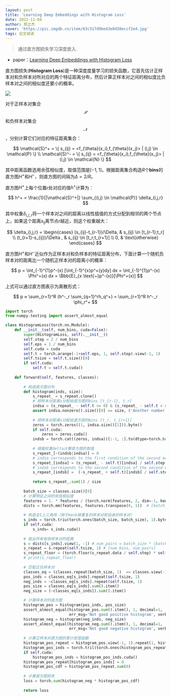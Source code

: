 ```yaml
---
layout: post
title: 'Learning Deep Embeddings with Histogram Loss'
date: 2022-11-04
author: 郑之杰
cover: 'https://pic.imgdb.cn/item/63c517d9be43e0d30eccf2e4.jpg'
tags: 论文阅读
---
```


> 通过直方图损失学习深度嵌入.

- paper：[Learning Deep Embeddings with Histogram Loss](https://arxiv.org/abs/1611.00822)

直方图损失(**Histogram Loss**)是一种深度度量学习的损失函数，它首先估计正样本对和负样本对所对应的两个特征距离分布，然后计算正样本对之间的相似度比负样本对之间的相似度还要小的概率。

![](https://pic.imgdb.cn/item/63c51a55be43e0d30ed19d40.jpg)

对于正样本对集合$$\mathcal{P}$$和负样本对集合$$\mathcal{N}$$，分别计算它们对应的特征距离集合：

$$ \mathcal{S}^+ = \{ s_{ij} = <f_{\theta}(x_i),f_{\theta}(x_j)> | (i,j) \in \mathcal{P} \} \\ \mathcal{S}^- = \{ s_{ij} = <f_{\theta}(x_i),f_{\theta}(x_j)> | (i,j) \in \mathcal{N} \} $$

其中距离函数选用余弦相似度，取值范围是$[-1,1]$。根据距离集合构造$R$个**bins**的直方图$H^+$和$H^-$，则直方图的间隔为$\Delta=2/R$。

直方图$H^+$上每个位置$r$处对应的值$h^+$计算为：

$$ h^+ = \frac{1}{|\mathcal{S}^+|} \sum_{(i,j) \in \mathcal{P}} \delta_{i,j,r} $$

其中权重$\delta_{i,j,r}$将一个样本对之间的距离以线性插值的方式分配到相邻的两个节点上，如果这个距离$s_{ij}$离节点$r$越近，则这个权重越大：

$$ \delta_{i,j,r} = \begin{cases} (s_{ij}-t_{r-1})/\Delta, & s_{ij} \in [t_{r-1};t_r] \\ (t_{r+1}-s_{ij})/\Delta , & s_{ij} \in [t_r;t_{r+1}] \\ 0, & \text{otherwise} \end{cases} $$

直方图$H^+$和$H^-$近似作为正样本对和负样本的特征距离分布，下面计算一个随机负样本对的距离比一个随机正样本对的距离小的概率：

$$ p = \int_{-1}^{1}p^-(x) [\int_{-1}^{x}p^+(y)dy] dx = \int_{-1}^{1}p^-(x) \Phi^+(x) dx = \Bbb{E}_{x \text{~}p^-(x)}[\Phi^+(x)] $$

上式可以通过直方图表示为离散形式：

$$ p ≈ \sum_{r=1}^R (h^-_r \sum_{q=1}^rh_q^+) = \sum_{r=1}^R h^-_r \phi_r^+ $$

```python
import torch
from numpy.testing import assert_almost_equal

class HistogramLoss(torch.nn.Module):
    def __init__(self, num_bins, cuda=False):
        super(HistogramLoss, self).__init__()
        self.step = 2 / num_bins
        self.eps = 1 / num_bins
        self.cuda = cuda
        self.t = torch.arange(-1+self.eps, 1, self.step).view(-1, 1)
        self.tsize = self.t.size()[0]
        if self.cuda:
            self.t = self.t.cuda()
        
    def forward(self, features, classes):
        
        # 构造直方图分布
        def histogram(inds, size):
            s_repeat_ = s_repeat.clone()
            # 把样本对距离s分配给直方图的bins [t_{r-1}, t_r]
            indsa = (s_repeat_ - self.t >= 0) & (s_repeat_ - self.t < self.step) & inds
            assert indsa.nonzero().size()[0] == size, ('Another number of bins should be used')
            
            # 把样本对距离s分配给直方图的bins [t_r, t_{r+1}]
            zeros = torch.zeros((1, indsa.size()[1])).byte()
            if self.cuda:
                zeros = zeros.cuda()
            indsb = torch.cat((zeros, indsa))[:-1, :].to(dtype=torch.bool)
            
            # 根据权重delta计算直方图的取值
            s_repeat_[~(indsb|indsa)] = 0
            # indsa corresponds to the first condition of the second equation of the paper
            s_repeat_[indsa] = (s_repeat_ - self.t)[indsa] / self.step
            # indsb corresponds to the second condition of the second equation of the paper
            s_repeat_[indsb] =  (-s_repeat_ + self.t)[indsb] / self.step
            
            return s_repeat_.sum(1) / size
        
        batch_size = classes.size()[0]
        # 计算特征之间的余弦相似度
        features = 1. * features / (torch.norm(features, 2, dim=-1, keepdim=True).expand_as(features) + 1e-12)
        dists = torch.mm(features, features.transpose(0, 1))  # [batch_size, batch_size]
        
        # 构造全1上三角阵（用于mask掉重复的样本对和自身的样本对）
        s_inds = torch.triu(torch.ones(batch_size, batch_size), 1).byte() 
        if self.cuda:
            s_inds= s_inds.cuda()
            
        # 取出所有有效样本对的距离
        s = dists[s_inds].view(1, -1) # num_pairs = batch_size * (batch_size-1) / 2
        s_repeat = s.repeat(self.tsize, 1) # [num_bins, num_pairs]
        s_repeat_floor = (torch.floor(s_repeat.data / self.step) * self.step).float()
        # print(s_repeat_floor)
        
        # 匹配正负样本对
        classes_eq = (classes.repeat(batch_size, 1)  == classes.view(-1, 1).repeat(1, batch_size)).data
        pos_inds = classes_eq[s_inds].repeat(self.tsize, 1)
        neg_inds = ~classes_eq[s_inds].repeat(self.tsize, 1)
        pos_size = classes_eq[s_inds].sum().item()
        neg_size = (~classes_eq[s_inds]).sum().item()

        # 计算样本对的直方图
        histogram_pos = histogram(pos_inds, pos_size)
        assert_almost_equal(histogram_pos.sum().item(), 1, decimal=1, 
                            err_msg='Not good positive histogram', verbose=True)
        histogram_neg = histogram(neg_inds, neg_size)
        assert_almost_equal(histogram_neg.sum().item(), 1, decimal=1, 
                            err_msg='Not good negative histogram', verbose=True)
        
        # 计算正样本对直方图的累计密度函数
        histogram_pos_repeat = histogram_pos.view(-1, 1).repeat(1, histogram_pos.size()[0]) # [num_bins, num_bins]
        histogram_pos_inds = torch.tril(torch.ones(histogram_pos_repeat.size()), -1).byte()
        if self.cuda:
            histogram_pos_inds = histogram_pos_inds.cuda()
        histogram_pos_repeat[histogram_pos_inds] = 0
        histogram_pos_cdf = histogram_pos_repeat.sum(0)
        
        # 计算直方图损失
        loss = torch.sum(histogram_neg * histogram_pos_cdf)
        
        return loss
```